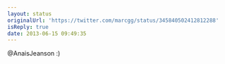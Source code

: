 ```yaml
---
layout: status
originalUrl: 'https://twitter.com/marcgg/status/345840502412812288'
isReply: true
date: 2013-06-15 09:49:35
---
```


@AnaisJeanson :)
